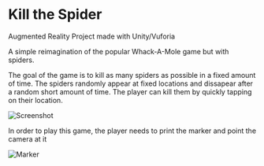 # Kill the Spider

Augmented Reality Project made with Unity/Vuforia

A simple reimagination of the popular Whack-A-Mole game but with spiders. 

The goal of the game is to kill as many spiders as possible in a fixed amount of time. The spiders randomly appear at fixed locations and dissapear after a random short amount of time. The player can kill them by quickly tapping on their location.

![Screenshot](https://cloud.githubusercontent.com/assets/17856537/22843159/81a1ccfa-efd8-11e6-8a41-9553b1d90e8d.png)

In order to play this game, the player needs to print the marker and point the camera at it

![Marker](https://cloud.githubusercontent.com/assets/17856537/22842949/92f72f28-efd7-11e6-912b-773c243ace60.jpg)
